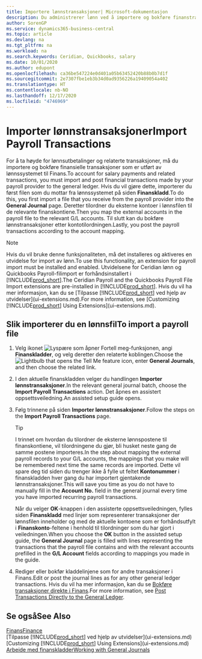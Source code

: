 ```yaml
---
title: Importere lønnstransaksjoner| Microsoft-dokumentasjon
description: Du administrerer lønn ved å importere og bokføre finanstransaksjoner fra lønnssystemet til Finans ved hjelp av en utvidelse for lønn, for eksempel Ceridian eller Quickbooks.
author: SorenGP
ms.service: dynamics365-business-central
ms.topic: article
ms.devlang: na
ms.tgt_pltfrm: na
ms.workload: na
ms.search.keywords: Ceridian, Quickbooks, salary
ms.date: 10/01/2020
ms.author: edupont
ms.openlocfilehash: ca36be547224e0d401a05b63452420b88b0b7d1f
ms.sourcegitcommit: 2e7307fbe1eb3b34d0ad9356226a19409054a402
ms.translationtype: HT
ms.contentlocale: nb-NO
ms.lasthandoff: 12/17/2020
ms.locfileid: "4746969"
---
```

# <a name="import-payroll-transactions"></a><span data-ttu-id="12eb4-103">Importer lønnstransaksjoner</span><span class="sxs-lookup"><span data-stu-id="12eb4-103">Import Payroll Transactions</span></span>
<span data-ttu-id="12eb4-104">For å ta høyde for lønnsutbetalinger og relaterte transaksjoner, må du importere og bokføre finansielle transaksjoner som er utført av lønnssystemet til Finans.</span><span class="sxs-lookup"><span data-stu-id="12eb4-104">To account for salary payments and related transactions, you must import and post financial transactions made by your payroll provider to the general ledger.</span></span> <span data-ttu-id="12eb4-105">Hvis du vil gjøre dette, importerer du først filen som du mottar fra lønnssystemet på siden **Finanskladd**.</span><span class="sxs-lookup"><span data-stu-id="12eb4-105">To do this, you first import a file that you receive from the payroll provider into the **General Journal** page.</span></span> <span data-ttu-id="12eb4-106">Deretter tilordner du eksterne kontoer i lønnsfilen til de relevante finanskontiene.</span><span class="sxs-lookup"><span data-stu-id="12eb4-106">Then you map the external accounts in the payroll file to the relevant G/L accounts.</span></span> <span data-ttu-id="12eb4-107">Til slutt kan du bokføre lønnstransaksjoner etter kontotilordningen.</span><span class="sxs-lookup"><span data-stu-id="12eb4-107">Lastly, you post the payroll transactions according to the account mapping.</span></span>

> [!NOTE]  
>   <span data-ttu-id="12eb4-108">Hvis du vil bruke denne funksjonaliteten, må det installeres og aktiveres en utvidelse for import av lønn.</span><span class="sxs-lookup"><span data-stu-id="12eb4-108">To use this functionality, an extension for payroll import must be installed and enabled.</span></span> <span data-ttu-id="12eb4-109">Utvidelsene for Ceridian lønn og Quickbooks Payroll-filimport er forhåndsinstallert i [!INCLUDE[prod_short](includes/prod_short.md)].</span><span class="sxs-lookup"><span data-stu-id="12eb4-109">The Ceridian Payroll and the Quickbooks Payroll File Import extensions are pre-installed in [!INCLUDE[prod_short](includes/prod_short.md)].</span></span> <span data-ttu-id="12eb4-110">Hvis du vil ha mer informasjon, kan du se [Tilpasse [!INCLUDE[prod_short](includes/prod_short.md)] ved hjelp av utvidelser](ui-extensions.md).</span><span class="sxs-lookup"><span data-stu-id="12eb4-110">For more information, see [Customizing [!INCLUDE[prod_short](includes/prod_short.md)] Using Extensions](ui-extensions.md).</span></span>

## <a name="to-import-a-payroll-file"></a><span data-ttu-id="12eb4-111">Slik importerer du en lønnsfil</span><span class="sxs-lookup"><span data-stu-id="12eb4-111">To import a payroll file</span></span>
1. <span data-ttu-id="12eb4-112">Velg ikonet ![Lyspære som åpner Fortell meg-funksjonen](media/ui-search/search_small.png "Fortell hva du vil gjøre"), angi **Finanskladder**, og velg deretter den relaterte koblingen.</span><span class="sxs-lookup"><span data-stu-id="12eb4-112">Choose the ![Lightbulb that opens the Tell Me feature](media/ui-search/search_small.png "Tell me what you want to do") icon, enter **General Journals**, and then choose the related link.</span></span>
2. <span data-ttu-id="12eb4-113">I den aktuelle finanskladden velger du handlingen **Importer lønnstransaksjoner**.</span><span class="sxs-lookup"><span data-stu-id="12eb4-113">In the relevant general journal batch, choose the **Import Payroll Transactions** action.</span></span> <span data-ttu-id="12eb4-114">Det åpnes en assistert oppsettsveiledning.</span><span class="sxs-lookup"><span data-stu-id="12eb4-114">An assisted setup guide opens.</span></span>
3. <span data-ttu-id="12eb4-115">Følg trinnene på siden **Importer lønnstransaksjoner**.</span><span class="sxs-lookup"><span data-stu-id="12eb4-115">Follow the steps on the **Import Payroll Transactions** page.</span></span>

    > [!TIP]  
    >   <span data-ttu-id="12eb4-116">I trinnet om hvordan du tilordner de eksterne lønnspostene til finanskontiene, vil tilordningene du gjør, bli husket neste gang de samme postene importeres.</span><span class="sxs-lookup"><span data-stu-id="12eb4-116">In the step about mapping the external payroll records to your G/L accounts, the mappings that you make will be remembered next time the same records are imported.</span></span> <span data-ttu-id="12eb4-117">Dette vil spare deg tid siden du trenger ikke å fylle ut feltet **Kontonummer** i finanskladden hver gang du har importert gjentakende lønnstransaksjoner.</span><span class="sxs-lookup"><span data-stu-id="12eb4-117">This will save you time as you do not have to manually fill in the **Account No.** field in the general journal every time you have imported recurring payroll transactions.</span></span>   

    <span data-ttu-id="12eb4-118">Når du velger **OK**-knappen i den assisterte oppsettsveiledningen, fylles siden **Finanskladd** med linjer som representerer transaksjoner der lønnsfilen inneholder og med de aktuelle kontoene som er forhåndsutfylt i **Finanskonto**-feltene i henhold til tilordninger som du har gjort i veiledningen.</span><span class="sxs-lookup"><span data-stu-id="12eb4-118">When you choose the **OK** button in the assisted setup guide, the **General Journal** page is filled with lines representing the transactions that the payroll file contains and with the relevant accounts prefilled in the **G/L Account** fields according to mappings you made in the guide.</span></span>
4. <span data-ttu-id="12eb4-119">Rediger eller bokfør kladdelinjene som for andre transaksjoner i Finans.</span><span class="sxs-lookup"><span data-stu-id="12eb4-119">Edit or post the journal lines as for any other general ledger transactions.</span></span> <span data-ttu-id="12eb4-120">Hvis du vil ha mer informasjon, kan du se [Bokføre transaksjoner direkte i Finans](finance-how-post-transactions-directly.md).</span><span class="sxs-lookup"><span data-stu-id="12eb4-120">For more information, see [Post Transactions Directly to the General Ledger](finance-how-post-transactions-directly.md).</span></span>   

## <a name="see-also"></a><span data-ttu-id="12eb4-121">Se også</span><span class="sxs-lookup"><span data-stu-id="12eb4-121">See Also</span></span>
[<span data-ttu-id="12eb4-122">Finans</span><span class="sxs-lookup"><span data-stu-id="12eb4-122">Finance</span></span>](finance.md)  
<span data-ttu-id="12eb4-123">[Tilpasse [!INCLUDE[prod_short](includes/prod_short.md)] ved hjelp av utvidelser](ui-extensions.md)</span><span class="sxs-lookup"><span data-stu-id="12eb4-123">[Customizing [!INCLUDE[prod_short](includes/prod_short.md)] Using Extensions](ui-extensions.md)</span></span>  
[<span data-ttu-id="12eb4-124">Arbeide med finanskladder</span><span class="sxs-lookup"><span data-stu-id="12eb4-124">Working with General Journals</span></span>](ui-work-general-journals.md)  
